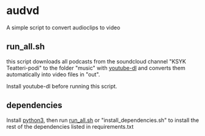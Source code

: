 # audvd
A simple script to convert audioclips to video

## run_all.sh
this script downloads all podcasts from the soundcloud channel "KSYK Teatteri-podi" to the folder "music" with [youtube-dl](https://ytdl-org.github.io/youtube-dl/) and converts them automatically into video files in "out".

Install youtube-dl before running this script.

## dependencies
Install [python3](https://www.python.org/downloads/), then run [run_all.sh](#runallsh) or "install_dependencies.sh" to install the rest of the dependencies listed in requirements.txt